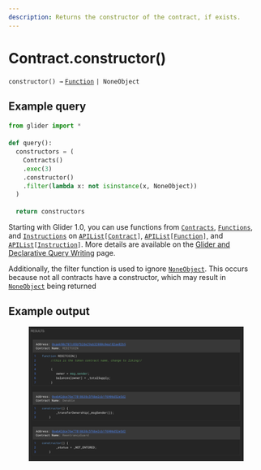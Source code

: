 ```yaml
---
description: Returns the constructor of the contract, if exists.
---
```


# Contract.constructor()

`constructor() →` [`Function`](../callable/function/) `| NoneObject`

## Example query

```python
from glider import *

def query():
  constructors = (
    Contracts()
    .exec(3)
    .constructor()
    .filter(lambda x: not isinstance(x, NoneObject))
  )

  return constructors
```

Starting with Glider 1.0, you can use functions from [`Contracts`](../contracts/), [`Functions`](../callables/functions/), and [`Instructions`](../instructions/) on [`APIList`](../iterables/apilist.md)`[`[`Contract`](./)`]`, [`APIList`](../iterables/apilist.md)`[`[`Function`](../callable/function/)`]`, and [`APIList`](../iterables/apilist.md)`[`[`Instruction`](../instruction/)`]`. More details are available on the [Glider and Declarative Query Writing](../../glider-and-declarative-query-writing.md) page.

Additionally, the filter function is used to ignore [`NoneObject`](../internal/noneobject/). This occurs because not all contracts have a constructor, which may result in [`NoneObject`](../internal/noneobject/) being returned

## Example output

<figure><img src="../../.gitbook/assets/image (1) (1) (1) (1) (1) (1) (1) (1) (1).png" alt=""><figcaption></figcaption></figure>
